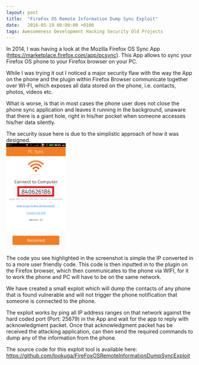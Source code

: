 ```yaml
---
layout: post
title:  "FireFox OS Remote Information Dump Sync Exploit"
date:   2016-05-19 00:00:00 +0100
tags: Awesomeness Development Hacking Security Old Projects
---
```

In 2014, I was having a look at the Mozilla Firefox OS Sync App (https://marketplace.firefox.com/app/pcsync). This App allows to sync your Firefox OS phone to your Firefox browser on your PC.

While I was trying it out I noticed a major security flaw with the way the App on the phone and the plugin within Firefox Browser communicate together over WI-FI, which exposes all data stored on the phone, i.e. contacts, photos, videos etc.

What is worse, is that in most cases the phone user does not close the phone sync application and leaves it running in the background, unaware that there is a giant hole, right in his/her pocket when someone accesses his/her data silently.

The security issue here is due to the simplistic approach of how it was designed.
<br>
<img style="width: 160px;" src="/images/ffsyncscreen.png">
<br>

The code you see highlighted in the screenshot is simple the IP converted in to a more user friendly code. This code is then inputted in to the plugin on the Firefox browser, which then communicates to the phone via WIFI, for it to work the phone and PC will have to be on the same network.

We have created a small exploit which will dump the contacts of any phone that is found vulnerable and will not trigger the phone notification that someone is connected to the phone.

The exploit works by ping all IP address ranges on that network against the hard coded port (Port: 25679) in the App and wait for the app to reply with acknowledgment packet. Once that acknowledgment packet has be received the attacking application, can then send the required commands to dump any of the information from the phone.

The source code for this exploit tool is available here:
<br>
<a target="_blank" href="https://github.com/lookuga/FireFoxOSRemoteInformationDumpSyncExploit">https://github.com/lookuga/FireFoxOSRemoteInformationDumpSyncExploit</a>
